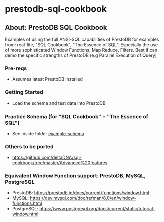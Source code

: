# prestodb-sql-cookbook
## About: PrestoDB SQL Cookbook
Examples of using the full ANSI-SQL capabilities of PrestoDB for examples from: real-life, "SQL Cookbook", "The Essence of SQL".  Especially the use of more sophisticated Window Functions, Map Reduce, Filters.  Best if can demo the specific strengths of PrestoDB (e.g Parallel Execution of Query)

### Pre-reqs
- Assumes latest PrestoDB installed

### Getting Started
- Load the schema and test data into PrestoDB

### Practice Schema (for "SQL Cookbook" + "The Essence of SQL")
- See inside folder [example-schema](./example-schema)

### Others to be ported
- https://github.com/deltaDNA/sql-cookbook/tree/master/Advanced%20features


### Equivalent Window Function support: PrestoDB, MySQL, PostgreSQL
- PrestoDB: https://prestodb.io/docs/current/functions/window.html
- MySQL: https://dev.mysql.com/doc/refman/8.0/en/window-functions.html
- PostgreSQL: https://www.postgresql.org/docs/current/static/tutorial-window.html
